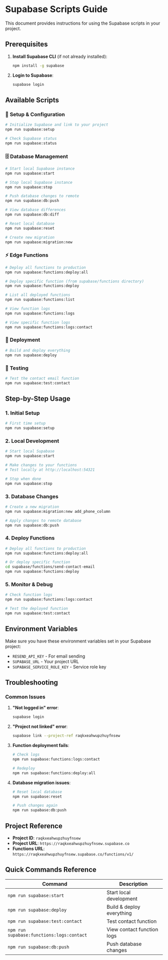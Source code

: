 # Supabase Scripts Guide

This document provides instructions for using the Supabase scripts in your project.

## Prerequisites

1. **Install Supabase CLI** (if not already installed):
   ```bash
   npm install -g supabase
   ```

2. **Login to Supabase**:
   ```bash
   supabase login
   ```

## Available Scripts

### 🚀 **Setup & Configuration**

```bash
# Initialize Supabase and link to your project
npm run supabase:setup

# Check Supabase status
npm run supabase:status
```

### 🗄️ **Database Management**

```bash
# Start local Supabase instance
npm run supabase:start

# Stop local Supabase instance
npm run supabase:stop

# Push database changes to remote
npm run supabase:db:push

# View database differences
npm run supabase:db:diff

# Reset local database
npm run supabase:reset

# Create new migration
npm run supabase:migration:new
```

### ⚡ **Edge Functions**

```bash
# Deploy all functions to production
npm run supabase:functions:deploy:all

# Deploy specific function (from supabase/functions directory)
npm run supabase:functions:deploy

# List all deployed functions
npm run supabase:functions:list

# View function logs
npm run supabase:functions:logs

# View specific function logs
npm run supabase:functions:logs:contact
```

### 🚀 **Deployment**

```bash
# Build and deploy everything
npm run supabase:deploy
```

### 🧪 **Testing**

```bash
# Test the contact email function
npm run supabase:test:contact
```

## Step-by-Step Usage

### 1. **Initial Setup**
```bash
# First time setup
npm run supabase:setup
```

### 2. **Local Development**
```bash
# Start local Supabase
npm run supabase:start

# Make changes to your functions
# Test locally at http://localhost:54321

# Stop when done
npm run supabase:stop
```

### 3. **Database Changes**
```bash
# Create a new migration
npm run supabase:migration:new add_phone_column

# Apply changes to remote database
npm run supabase:db:push
```

### 4. **Deploy Functions**
```bash
# Deploy all functions to production
npm run supabase:functions:deploy:all

# Or deploy specific function
cd supabase/functions/send-contact-email
npm run supabase:functions:deploy
```

### 5. **Monitor & Debug**
```bash
# Check function logs
npm run supabase:functions:logs:contact

# Test the deployed function
npm run supabase:test:contact
```

## Environment Variables

Make sure you have these environment variables set in your Supabase project:

- `RESEND_API_KEY` - For email sending
- `SUPABASE_URL` - Your project URL
- `SUPABASE_SERVICE_ROLE_KEY` - Service role key

## Troubleshooting

### Common Issues

1. **"Not logged in" error**:
   ```bash
   supabase login
   ```

2. **"Project not linked" error**:
   ```bash
   supabase link --project-ref raqkxeahwupzhuyfnsew
   ```

3. **Function deployment fails**:
   ```bash
   # Check logs
   npm run supabase:functions:logs:contact
   
   # Redeploy
   npm run supabase:functions:deploy:all
   ```

4. **Database migration issues**:
   ```bash
   # Reset local database
   npm run supabase:reset
   
   # Push changes again
   npm run supabase:db:push
   ```

## Project Reference

- **Project ID**: `raqkxeahwupzhuyfnsew`
- **Project URL**: `https://raqkxeahwupzhuyfnsew.supabase.co`
- **Functions URL**: `https://raqkxeahwupzhuyfnsew.supabase.co/functions/v1/`

## Quick Commands Reference

| Command | Description |
|---------|-------------|
| `npm run supabase:start` | Start local development |
| `npm run supabase:deploy` | Build & deploy everything |
| `npm run supabase:test:contact` | Test contact function |
| `npm run supabase:functions:logs:contact` | View contact function logs |
| `npm run supabase:db:push` | Push database changes |
